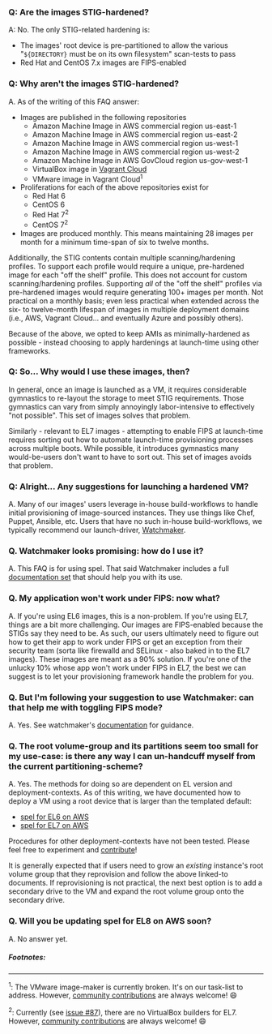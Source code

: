 ### Q: Are the images STIG-hardened?

A: No. The only STIG-related hardening is:

-   The images' root device is pre-partitioned to allow the various
    "`${DIRECTORY}` must be on its own filesystem" scan-tests to pass
-   Red Hat and CentOS 7.x images are FIPS-enabled

### Q: Why aren't the images STIG-hardened?

A. As of the writing of this FAQ answer:

-   Images are published in the following repositories
    -   Amazon Machine Image in AWS commercial region us-east-1
    -   Amazon Machine Image in AWS commercial region us-east-2
    -   Amazon Machine Image in AWS commercial region us-west-1
    -   Amazon Machine Image in AWS commercial region us-west-2
    -   Amazon Machine Image in AWS GovCloud region us-gov-west-1
    -   VirtualBox image in [Vagrant Cloud](https://vagrantcloud.com/)
    -   VMware image in Vagrant Cloud<sup>1</sup>
-   Proliferations for each of the above repositories exist for
    -   Red Hat 6
    -   CentOS 6
    -   Red Hat 7<sup>2</sup>
    -   CentOS 7<sup>2</sup>
-   Images are produced monthly. This means maintaining 28 images per month for
    a minimum time-span of six to twelve months.

Additionally, the STIG contents contain multiple scanning/hardening profiles.
To support each profile would require a unique, pre-hardened image for each
"off the shelf" profile. This does not account for custom scanning/hardening
profiles. Supporting _all_ of the "off the shelf" profiles via pre-hardened
images would require generating 100+ images per month. Not practical on a
monthly basis; even less practical when extended across the six- to twelve-month
lifespan of images in multiple deployment domains (i.e., AWS, Vagrant Cloud...
and eventually Azure and possibly others).

Because of the above, we opted to keep AMIs as minimally-hardened as possible -
instead choosing to apply hardenings at launch-time using other frameworks.

### Q: So... Why would I use these images, then?

In general, once an image is launched as a VM, it requires considerable
gymnastics to re-layout the storage to meet STIG requirements. Those gymnastics
can vary from simply annoyingly labor-intensive to effectively "not possible".
This set of images solves that problem.

Similarly - relevant to EL7 images - attempting to enable FIPS at launch-time
requires sorting out how to automate launch-time provisioning processes across
multiple boots. While possible, it introduces gymnastics many would-be-users
don't want to have to sort out. This set of images avoids that problem.

### Q: Alright... Any suggestions for launching a hardened VM?

A. Many of our images' users leverage in-house build-workflows to handle
initial provisioning of image-sourced instances. They use things like Chef,
Puppet, Ansible, etc. Users that have no such in-house build-workflows, we
typically recommend our launch-driver,
[Watchmaker](https://github.com/plus3it/watchmaker.git).

### Q. Watchmaker looks promising: how do I use it?

A. This FAQ is for using spel. That said Watchmaker includes a full
[documentation set](https://watchmaker.readthedocs.io) that should help you
with its use.


### Q. My application won't work under FIPS: now what?

A. If you're using EL6 images, this is a non-problem. If you're using EL7,
things are a bit more challenging. Our images are FIPS-enabled because the
STIGs say they need to be. As such, our users ultimately need to figure out how
to get their app to work under FIPS or get an exception from their security
team (sorta like firewalld and SELinux - also baked in to the EL7 images).
These images are meant as a 90% solution. If you're one of the unlucky 10%
whose app won't work under FIPS in EL7, the best we can suggest is to let your
provisioning framework handle the problem for you.

### Q. But I'm following your suggestion to use Watchmaker: can that help me with toggling FIPS mode?

A. Yes. See watchmaker's [documentation](https://watchmaker.readthedocs.io/en/stable/faq.html)
for guidance.

### Q. The root volume-group and its partitions seem too small for my use-case: is there any way I can un-handcuff myself from the current partitioning-scheme?

A. Yes. The methods for doing so are dependent on EL version and deployment-contexts. As of this writing, we have documented how to deploy a VM using a root device that is larger than the templated default:

* [spel for EL6 on AWS](LargerThanDefaultRootEBS_EL6.md)
* [spel for EL7 on AWS](LargerThanDefaultRootEBS_EL7.md)

Procedures for other deployment-contexts have not been tested. Please feel free to experiment and [contribute](CONTRIBUTING.md)!

It is generally expected that if users need to grow an _existing_ instance's root volume group that they reprovision and follow the above linked-to documents. If reprovisioning is not practical, the next best option is to add a secondary drive to the VM and expand the root volume group onto the secondary drive.

### Q. Will you be updating spel for EL8 on AWS soon?

A. No answer yet.


##### Footnotes:
------

<sup>1</sup>: The VMware image-maker is currently broken. It's on our task-list
to address. However, [community contributions](CONTRIBUTING.md) are always
welcome! :smile:

<sup>2</sup>: Currently (see [issue #87](https://github.com/plus3it/spel/issues/87)),
there are no VirtualBox builders for EL7. However,
[community contributions](../.github/CONTRIBUTING.md) are always welcome! :smile:
